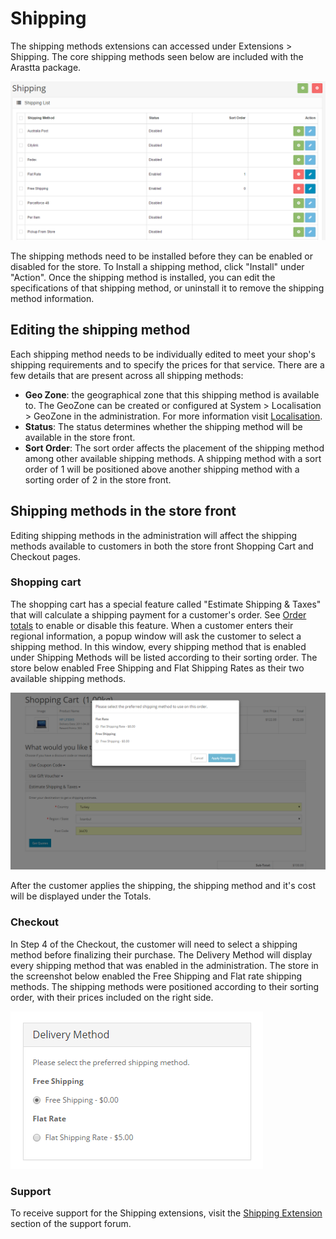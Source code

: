 Shipping
========

The shipping methods extensions can accessed under Extensions > Shipping. The core shipping methods seen below are included with the Arastta package.

![shipping back end](_images/shipping.png)

The shipping methods need to be installed before they can be enabled or disabled for the store. To Install a shipping method, click "Install" under "Action". Once the shipping method is installed, you can edit the specifications of that shipping method, or uninstall it to remove the shipping method information.

Editing the shipping method
---------------------------

Each shipping method needs to be individually edited to meet your shop's shipping requirements and to specify the prices for that service. There are a few details that are present across all shipping methods:

- **Geo Zone**: the geographical zone that this shipping method is available to. The GeoZone can be created or configured at System > Localisation > GeoZone in the administration. For more information visit [Localisation](docs/user-manual/localisation/geo-zones).
- **Status**: The status determines whether the shipping method will be available in the store front.
- **Sort Order**: The sort order affects the placement of the shipping method among other available shipping methods. A shipping method with a sort order of 1 will be positioned above another shipping method with a sorting order of 2 in the store front.

Shipping methods in the store front
-----------------------------------

Editing shipping methods in the administration will affect the shipping methods available to customers in both the store front Shopping Cart and Checkout pages.

### Shopping cart

The shopping cart has a special feature called "Estimate Shipping & Taxes" that will calculate a shipping payment for a customer's order. See [Order totals](docs/user-manual/extensions/order-totals) to enable or disable this feature. When a customer enters their regional information, a popup window will ask the customer to select a shipping method. In this window, every shipping method that is enabled under Shipping Methods will be listed according to their sorting order. The store below enabled Free Shipping and Flat Shipping Rates as their two available shipping methods.

![shipping estimation](_images/shipping-1.png)

After the customer applies the shipping, the shipping method and it's cost will be displayed under the Totals.

### Checkout

In Step 4 of the Checkout, the customer will need to select a shipping method before finalizing their purchase. The Delivery Method will display every shipping method that was enabled in the administration. The store in the screenshot below enabled the Free Shipping and Flat rate shipping methods. The shipping methods were positioned according to their sorting order, with their prices included on the right side.

![shipping delivery method](_images/shipping-2.png)

### Support

To receive support for the Shipping extensions, visit the [Shipping Extension](forum/categories/listings/extensions) section of the support forum.
